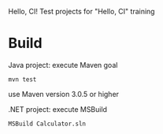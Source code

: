 Hello, CI!
Test projects for "Hello, CI" training

Build
=======
Java project: execute Maven goal
```
mvn test
```
use Maven version 3.0.5 or higher

.NET project: execute MSBuild
```
MSBuild Calculator.sln
```
